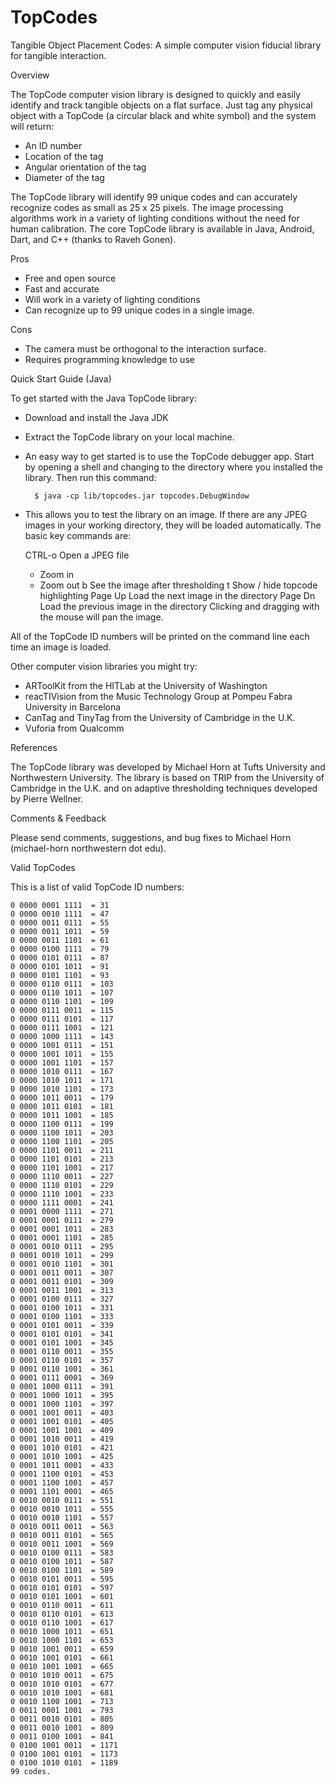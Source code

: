 TopCodes
========

Tangible Object Placement Codes: A simple computer vision fiducial library for tangible interaction.

    
Overview

The TopCode computer vision library is designed to quickly and easily identify and track tangible objects on a flat surface. Just tag any physical object with a TopCode (a circular black and white symbol) and the system will return:

* An ID number
* Location of the tag
* Angular orientation of the tag
* Diameter of the tag 

The TopCode library will identify 99 unique codes and can accurately recognize codes as small as 25 x 25 pixels. 
The image processing algorithms work in a variety of lighting conditions without the need for human calibration. 
The core TopCode library is available in Java, Android, Dart, and C++ (thanks to Raveh Gonen). 

Pros

* Free and open source
* Fast and accurate
* Will work in a variety of lighting conditions
* Can recognize up to 99 unique codes in a single image. 

Cons

* The camera must be orthogonal to the interaction surface.
* Requires programming knowledge to use


Quick Start Guide (Java)

To get started with the Java TopCode library:

* Download and install the Java JDK
* Extract the TopCode library on your local machine.

* An easy way to get started is to use the TopCode debugger app. Start by opening a shell and changing to the directory where you installed the library. Then run this command:

        $ java -cp lib/topcodes.jar topcodes.DebugWindow 

* This allows you to test the library on an image. If there are any JPEG images in your working directory, they will be loaded automatically. The basic key commands are:

    CTRL-o 	Open a JPEG file
    + 	Zoom in
    - 	Zoom out
    b 	See the image after thresholding
    t 	Show / hide topcode highlighting
    Page Up 	Load the next image in the directory
    Page Dn 	Load the previous image in the directory
    Clicking and dragging with the mouse will pan the image.

All of the TopCode ID numbers will be printed on the command line each time an image is loaded.

Other computer vision libraries you might try:

* ARToolKit from the HITLab at the University of Washington
* reacTIVision from the Music Technology Group at Pompeu Fabra University in Barcelona
* CanTag and TinyTag from the University of Cambridge in the U.K.
* Vuforia from Qualcomm

References

The TopCode library was developed by Michael Horn at Tufts University and Northwestern University. The library is based on TRIP from the University of Cambridge in the U.K. and on adaptive thresholding techniques developed by Pierre Wellner.

Comments & Feedback

Please send comments, suggestions, and bug fixes to Michael Horn (michael-horn <at> northwestern dot edu). 


Valid TopCodes

This is a list of valid TopCode ID numbers:

    0 0000 0001 1111  = 31
    0 0000 0010 1111  = 47
    0 0000 0011 0111  = 55
    0 0000 0011 1011  = 59
    0 0000 0011 1101  = 61
    0 0000 0100 1111  = 79
    0 0000 0101 0111  = 87
    0 0000 0101 1011  = 91
    0 0000 0101 1101  = 93
    0 0000 0110 0111  = 103
    0 0000 0110 1011  = 107
    0 0000 0110 1101  = 109
    0 0000 0111 0011  = 115
    0 0000 0111 0101  = 117
    0 0000 0111 1001  = 121
    0 0000 1000 1111  = 143
    0 0000 1001 0111  = 151
    0 0000 1001 1011  = 155
    0 0000 1001 1101  = 157
    0 0000 1010 0111  = 167
    0 0000 1010 1011  = 171
    0 0000 1010 1101  = 173
    0 0000 1011 0011  = 179
    0 0000 1011 0101  = 181
    0 0000 1011 1001  = 185
    0 0000 1100 0111  = 199
    0 0000 1100 1011  = 203
    0 0000 1100 1101  = 205
    0 0000 1101 0011  = 211
    0 0000 1101 0101  = 213
    0 0000 1101 1001  = 217
    0 0000 1110 0011  = 227
    0 0000 1110 0101  = 229
    0 0000 1110 1001  = 233
    0 0000 1111 0001  = 241
    0 0001 0000 1111  = 271
    0 0001 0001 0111  = 279
    0 0001 0001 1011  = 283
    0 0001 0001 1101  = 285
    0 0001 0010 0111  = 295
    0 0001 0010 1011  = 299
    0 0001 0010 1101  = 301
    0 0001 0011 0011  = 307
    0 0001 0011 0101  = 309
    0 0001 0011 1001  = 313
    0 0001 0100 0111  = 327
    0 0001 0100 1011  = 331
    0 0001 0100 1101  = 333
    0 0001 0101 0011  = 339
    0 0001 0101 0101  = 341
    0 0001 0101 1001  = 345
    0 0001 0110 0011  = 355
    0 0001 0110 0101  = 357
    0 0001 0110 1001  = 361
    0 0001 0111 0001  = 369
    0 0001 1000 0111  = 391
    0 0001 1000 1011  = 395
    0 0001 1000 1101  = 397
    0 0001 1001 0011  = 403
    0 0001 1001 0101  = 405
    0 0001 1001 1001  = 409
    0 0001 1010 0011  = 419
    0 0001 1010 0101  = 421
    0 0001 1010 1001  = 425
    0 0001 1011 0001  = 433
    0 0001 1100 0101  = 453
    0 0001 1100 1001  = 457
    0 0001 1101 0001  = 465
    0 0010 0010 0111  = 551
    0 0010 0010 1011  = 555
    0 0010 0010 1101  = 557
    0 0010 0011 0011  = 563
    0 0010 0011 0101  = 565
    0 0010 0011 1001  = 569
    0 0010 0100 0111  = 583
    0 0010 0100 1011  = 587
    0 0010 0100 1101  = 589
    0 0010 0101 0011  = 595
    0 0010 0101 0101  = 597
    0 0010 0101 1001  = 601
    0 0010 0110 0011  = 611
    0 0010 0110 0101  = 613
    0 0010 0110 1001  = 617
    0 0010 1000 1011  = 651
    0 0010 1000 1101  = 653
    0 0010 1001 0011  = 659
    0 0010 1001 0101  = 661
    0 0010 1001 1001  = 665
    0 0010 1010 0011  = 675
    0 0010 1010 0101  = 677
    0 0010 1010 1001  = 681
    0 0010 1100 1001  = 713
    0 0011 0001 1001  = 793
    0 0011 0010 0101  = 805
    0 0011 0010 1001  = 809
    0 0011 0100 1001  = 841
    0 0100 1001 0011  = 1171
    0 0100 1001 0101  = 1173
    0 0100 1010 0101  = 1189
    99 codes.